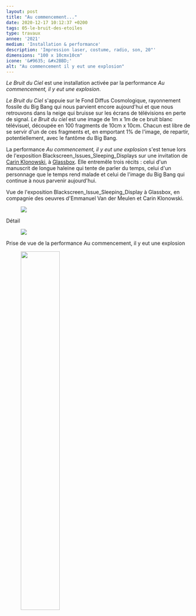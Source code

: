 ```yaml
---
layout: post
title: "Au commencement..."
date: 2020-12-17 10:12:37 +0200
tags: 05-le-bruit-des-etoiles
type: travaux
annee: '2021'
medium: 'Installation & performance'
description: 'Impression laser, costume, radio, son, 20"'
dimensions: "100 x 10cmx10cm"
icone: '&#9635; &#x2BBD;'
alt: "Au commencement il y eut une explosion"
---
```

*Le Bruit du Ciel* est une installation activée par la performance *Au commencement, il y eut une explosion*.

*Le Bruit du Ciel* s'appuie sur le Fond Diffus Cosmologique, rayonnement fossile du Big Bang qui nous parvient encore aujourd'hui et que nous retrouvons dans la neige qui bruisse sur les écrans de télévisions en perte de signal. *Le Bruit du ciel* est une image de 1m x 1m de ce bruit blanc télévisuel, découpée en 100 fragments de 10cm x 10cm.  Chacun est libre de se servir d'un de ces fragments et, en emportant 1% de l'image, de repartir, potentiellement,
avec le fantôme du Big Bang.

La performance *Au commencement, il y eut une explosion* s'est tenue lors de l'exposition Blackscreen_Issues_Sleeping_Displays sur une invitation de [Carin Klonowski](https://carinklonowski.xyz/), à [Glassbox](https://www.glassbox.fr/). Elle entremêle trois récits : celui d'un manuscrit de longue haleine qui tente de parler du temps, celui d'un personnage que le temps rend malade et celui de l'image du Big Bang qui continue à nous parvenir aujourd'hui.

<figcaption>Vue de l'exposition Blackscreen_Issue_Sleeping_Display à Glassbox, en compagnie des oeuvres d'Emmanuel Van der Meulen et Carin Klonowski.</figcaption>
<figure><img class="photopost" src="{{site.baseurl}}/imgs/lbdc2.gif" onmouseover="this.src='{{site.baseurl}}/imgs/lbdc2.jpg'" onmouseout="this.src='{{site.baseurl}}/imgs/lbdc2.gif'" /></figure>

<figcaption>Détail</figcaption>
<figure><img class="photopost" src="{{site.baseurl}}/imgs/lbdc.gif" onmouseover="this.src='{{site.baseurl}}/imgs/lbdc.jpg'" onmouseout="this.src='{{site.baseurl}}/imgs/lbdc.gif'" /></figure>

<figcaption>Prise de vue de la performance Au commencement, il y eut une explosion</figcaption>
<figure><img class="photopost" style="width:50%;" src="{{site.baseurl}}/imgs/lbdc3.gif" onmouseover="this.src='{{site.baseurl}}/imgs/lbdc3.png'" onmouseout="this.src='{{site.baseurl}}/imgs/lbdc3.gif'" /></figure>
